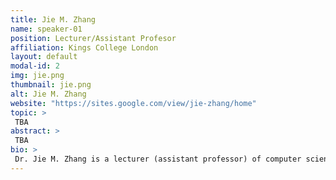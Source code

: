 ```yaml
---
title: Jie M. Zhang 
name: speaker-01
position: Lecturer/Assistant Profesor
affiliation: Kings College London
layout: default
modal-id: 2
img: jie.png
thumbnail: jie.png
alt: Jie M. Zhang
website: "https://sites.google.com/view/jie-zhang/home"
topic: >
 TBA
abstract: >
 TBA 
bio: >
 Dr. Jie M. Zhang is a lecturer (assistant professor) of computer science at Kings College London, UK.
---
```

